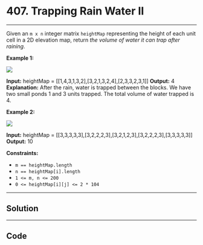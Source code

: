 # 407. Trapping Rain Water II

---

Given an `m x n` integer matrix `heightMap` representing the height of each unit cell in a 2D elevation map, return _the volume of water it can trap after raining_.

 

**Example 1:**

![](https://assets.leetcode.com/uploads/2021/04/08/trap1-3d.jpg)


**Input:** heightMap = [[1,4,3,1,3,2],[3,2,1,3,2,4],[2,3,3,2,3,1]]
**Output:** 4
**Explanation:** After the rain, water is trapped between the blocks.
We have two small ponds 1 and 3 units trapped.
The total volume of water trapped is 4.


**Example 2:**

![](https://assets.leetcode.com/uploads/2021/04/08/trap2-3d.jpg)


**Input:** heightMap = [[3,3,3,3,3],[3,2,2,2,3],[3,2,1,2,3],[3,2,2,2,3],[3,3,3,3,3]]
**Output:** 10


 

**Constraints:**

  * `m == heightMap.length`
  * `n == heightMap[i].length`
  * `1 <= m, n <= 200`
  * `0 <= heightMap[i][j] <= 2 * 104`

---

## Solution



---

## Code
```python


```